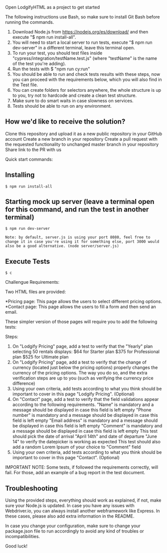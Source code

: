Open LodgifyHTML as a project to get started

The following instructions use Bash, so make sure to install Git Bash before running the commands.

1. Download Node.js from https://nodejs.org/es/download/ and then execute "$ npm run install-all". 
2. You will need to start a local server to run tests, execute "$ npm run dev-server" in a different terminal, leave this terminal open.
3. To run your test, you should test files inside "cypress/integration/testName.test.js" (where "testName" is the name of the test you're adding).
4. Run the tests with $ "npm run cy:run"
5. You should be able to run and check tests results with these steps, now you can proceed with the requirements below, which you will also find in the Test file.
6. You can create folders for selectors anywhere, the whole structure is up to you, try not to hardcode and create a clean test structure.
7. Make sure to do smart waits in case slowness on services.
8. Tests should be able to run on any environment.

## How we'd like to receive the solution?

Clone this repository and upload it as a new public repository in your GitHub account
Create a new branch in your repository
Create a pull request with the requested functionality to unchanged master branch in your repository
Share link to the PR with us

Quick start commands:
## Installing
```
$ npm run install-all
```
## Starting mock up server (leave a terminal open for this command, and run the test in another terminal)
```
$ npm run dev-server

Note: by default, server.js is using your port 8080, feel free to change it in case you're using it for something else, port 3000 would also be a good alternative. (node server/server.js)
```
## Execute Tests
```
$ c
```

Challengue Requirements:

Two HTML files are provided:

*Pricing page: This page allows the users to select different pricing options.
*Contact page: This page allows the users to fill a form and then send an email.

These simpler version of those pages will require you to add the following tests:

Steps:

1. On "Lodgify Pricing" page, add a test to verify that the "Yearly" plan selecting 50 rentals displays: 
   $64 for Starter plan
   $375 for Professional plan
   $525 for Ultimate plan
2. On "Lodgify Pricing" page, add a test to verify that the change of currency (located just below the pricing options) properly changes the currency of the pricing options. 
   The way you do so, and the extra verification steps are up to you (such as verifying the currency price difference)
3. Using your own criteria, add tests according to what you think should be important to cover in this page "Lodgify Pricing". (Optional)
4. On "Contact" page, add a test to verify that the field validations appear according to the following requirements. 
   "Name" is mandatory and a message should be displayed in case this field is left empty
   "Phone number" is mandatory and a message should be displayed in case this field is left empty
   "Email address" is mandatory and a message should be displayed in case this field is left empty
   "Comment" is mandatory and a message should be displayed in case this field is left empty
   This test should pick the date of arrival "April 14th" and date of departure "June 14" to verify the datepicker is working as expected
   This test should also add a random Lorem Ipsum of your choice to "Comment" field
5. Using your own criteria, add tests according to what you think should be important to cover in this page "Contact". (Optional)


IMPORTANT NOTE: Some tests, if followed the requirements correctly, will fail. For those, add an example of a bug report in the test document. 


## Troubleshooting

Using the provided steps, everything should work as explained, if not, make sure your Node.js is updated. In case you have any issues with Webdriver.io, you can always install another webframework like Express. In these cases, please also add extra information in the README. 

In case you change your configuration, make sure to change your package.json file to run accordingly to avoid any kind of troubles or incompatibilities.

Good luck!
